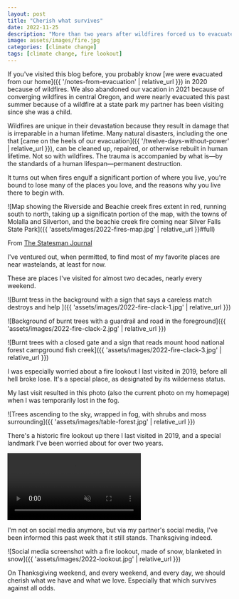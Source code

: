```yaml
---
layout: post
title: "Cherish what survives"
date: 2022-11-25
description: "More than two years after wildfires forced us to evacuate our home, the state of some of my favorite places has been obscured by lack of access and information. Recently, I discovered one of them survived."
image: assets/images/fire.jpg
categories: [climate change]
tags: [climate change, fire lookout]
---
```


If you've visited this blog before, you probably know [we were evacuated from our home]({{ '/notes-from-evacuation' | relative_url }}) in 2020 because of wildfires. We also abandoned our vacation in 2021 because of converging wildfires in central Oregon, and were nearly evacuated this past summer because of a wildfire at a state park my partner has been visiting since she was a child.

Wildfires are unique in their devastation because they result in damage that is irreparable in a human lifetime. Many natural disasters, including the one that [came on the heels of our evacuation]({{ '/twelve-days-without-power' | relative_url }}), can be cleaned up, repaired, or otherwise rebuilt in human lifetime. Not so with wildfires. The trauma is accompanied by what is—by the standards of a human lifespan—permanent destruction.

It turns out when fires engulf a significant portion of where you live, you're bound to lose many of the places you love, and the reasons why you live there to begin with. 

![Map showing the Riverside and Beachie creek fires extent in red, running south to north, taking up a significatn portion of the map, with the towns of Molalla and Silverton, and the beachie creek fire coming near Silver Falls State Park]({{ 'assets/images/2022-fires-map.jpg' | relative_url }}#full)
<figcaption>From <a href="https://www.statesmanjournal.com/story/news/2020/09/11/oregon-wildfires-beachie-creek-and-riverside-megafires-canby-molalla-scotts-mills-silver-falls/3466813001/">The Statesman Journal</a></figcaption>

I've ventured out, when permitted, to find most of my favorite places are near wastelands, at least for now.

These are places I've visited for almost two decades, nearly every weekend.

![Burnt tress in the background with a sign that says a careless match destroys and help    ]({{ 'assets/images/2022-fire-clack-1.jpg' | relative_url }})

![Background of burnt trees with a guardrail and road in the foreground]({{ 'assets/images/2022-fire-clack-2.jpg' | relative_url }})

![Burnt trees with a closed gate and a sign that reads mount hood national forest campground fish creek]({{ 'assets/images/2022-fire-clack-3.jpg' | relative_url }})

I was especially worried about a fire lookout I last visited in 2019, before all hell broke lose. It's a special place, as designated by its wilderness status.

My last visit resulted in this photo (also the current photo on my homepage) when I was temporarily lost in the fog.

![Trees ascending to the sky, wrapped in fog, with shrubs and moss surrounding]({{ 'assets/images/table-forest.jpg' | relative_url }})

There's a historic fire lookout up there I last visited in 2019, and a special landmark I've been worried about for over two years.

<video class="full-vid" autoplay loop muted playsinline preload="true">
  <source src="{{ 'assets/video/lookout.mp4' | relative_url }}#full" type="video/mp4">
</video>

I'm not on social media anymore, but via my partner's social media, I've been informed this past week that it still stands. Thanksgiving indeed.

![Social media screenshot with a fire lookout, made of snow, blanketed in snow]({{ 'assets/images/2022-lookout.jpg' | relative_url }})

On Thanksgiving weekend, and every weekend, and every day, we should cherish what we have and what we love. Especially that which survives against all odds.